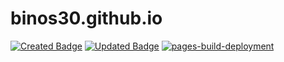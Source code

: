 # binos30.github.io

[![Created Badge](https://badges.pufler.dev/created/binos30/binos30.github.io)](https://badges.pufler.dev)
[![Updated Badge](https://badges.pufler.dev/updated/binos30/binos30.github.io)](https://badges.pufler.dev)
[![pages-build-deployment](https://github.com/binos30/binos30.github.io/actions/workflows/pages/pages-build-deployment/badge.svg)](https://github.com/binos30/binos30.github.io/actions/workflows/pages/pages-build-deployment)
